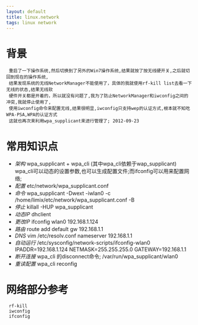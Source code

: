 ```yaml
---
layout: default
title: linux.network
tags: linux network
---
```

# 背景 #
     重启了一下操作系统,然后切换到了另外的Win7操作系统,结果就按了按无线硬开关,之后就切回到现在的操作系统,
	 结果发现系统的无线NetworkManager不能使用了，具体的我就使用rf-kill list去看一下无线的状态,结果无线软
	 硬件开关都是开着的，所以就没有问题了,我为了防止NetworkManager和iwconfig之间的冲突,我就停止使用了,
	 使用iwconfig命令来配置无线,结果很明显,iwconfig只支持wep的认证方式,根本就不知吃WPA-PSA,WPA的认证方式
	 这就也再次来利用wpa_supplicant来进行管理了; 2012-09-23

# 常用知识点 # 

* *架构* wpa_supplicant + wpa_cli (其中wpa_cli依赖于wap_supplicant) wpa_cli可以动态的设置参数,也可以生成配置文件;而ifconfig可以用来配置网络;
* *配置* etc/network/wpa_supplicant.conf
* *命令* wpa_supplicant -Dwext -iwlan0 -c /home/limix/etc/network/wpa_supplicant.conf -B
* *停止* killall -HUP  wpa_supplicant
* *动态IP* dhclient
* *更改IP* ifconfig wlan0 192.168.1.124
* *路由* route add default gw 192.168.1.1
* *DNS* vim /etc/resolv.conf  nameserver 192.168.1.1
* *自动运行* /etc/sysconfig/network-scripts/ifconfig-wlan0 IPADDR=192.168.1.124 NETMASK=255.255.255.0 GATEWAY=192.168.1.1
* *断开连接* wpa_cli 的disconnect命令;
	/var/run/wpa_supplicant/wlan0 
* *重读配置* wpa_cli reconfig

# 网络部分参考 #
     rf-kill
     iwconfig
     ifconfig
